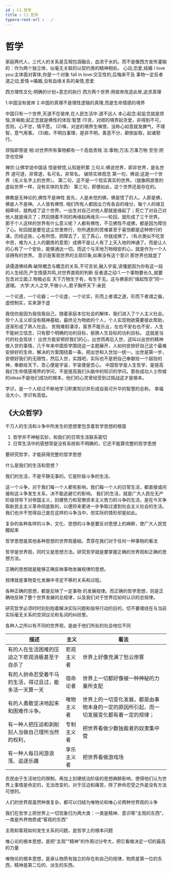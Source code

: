 ```yaml
---
id : C1.哲学
title : C1.哲学
typora-root-url : ../
---
```






# 哲学

家庭两代人，三代人的关系是互相包涵融合，血浓于水的。而不是像西方宣传灌输的：作为两个独立体，似毫无关联的以契约类的精神相处。
心动,恋爱,结婚
I love you:主体面对客体,你是一个对象
fall in love:交互性的,后悔来不及
事物一定反者道之动,爱情->婚姻,没有血缘关系的亲情,恩爱

西方理性文化:明确的计划+意志的执行
西方两个世界:用彼岸改造此岸,追求真理


1.中国没有彼岸
2.中国的真理不是理性逻辑的真理,而是生命情感的境界

中国只有一个世界,天道不在彼岸,在人民生活中.道不远人
本心起念:起妄念就是烦恼,贪嗔痴;起正念就是佛性的体现:智慧
(1)贪，对顺的境界起贪爱，非得到不可，否则，心不甘，情不愿。
(2)嗔，对逆的境界生嗔恨，没称心如意就发脾气，不理智，意气用事。
(3)痴，不明白事理，是非不明，善恶不分，颠倒妄取，起诸邪行。

烦恼即菩提
相:对世界所有事物都有一个高低贵贱
法:事物;万法:万事万物
空空:把空也空掉

禅宗:让佛学说中国话
悟是顿悟,认知是积累
三句义:佛说世界，即非世界，是名世界
道可道，非常道，名可名，非常名。
破除实体观念
第一句，佛说:这是一个世界（名义名字上的世界）。
第二句，这不是一个现实真实的世界。（就像网游里的虚拟世界一样，没有实体的东西）
第三句，即便如此，这个世界还是存在的。

佛教是无神论的,佛性不是神性
首先，人是未觉的佛，佛是悟了的人。人即是佛，佛是人不是神。人人皆有佛性.
咱们所有人都因业力有各自的缘分，每个人的缘互相牵绊，就构成了这个世界。一出生对自己对他人那就是缘起了；死亡了对自己对他人就是缘灭了；然后随着不同的再缘起再缘灭——轮回，就形成了三千世界。
那于个人这样的世界有什么意义呢？人都有佛性，不见佛性不成佛，都是因为障住了心。轮回就是要在这尘世里修行，你所遇到的苦难甚至于喜悦都是这种修行的课。历经这些，心有所悟，把障去了，见了真心，你就成佛了。（有点类似不吃苦中苦，难为人上人的磨炼的意思）成佛不是让人有了上天入地的神通了。而是让人的心有了一个安处，能够通达一切。而这个与天地万物相安的心，就是作为一个人该拥有的世界。
意识是客观世界的主观印象,如果没有这个意识 那世界也就虚了


读儒道佛经典:破除概念与概念的关系,不可言状,融入宇宙,读懂是因为你有这一段的人生经历,产生情感共鸣,对世界直观的判断
反者道之动:1.一个事物要长久,就要包含对立面;2.物极必反
天下万物生于有，有生于无。这与佛家的“缘起性空”同一道理。
大学:大人之学,不做小人,君子胸怀天下:亲民

一个论道，一个论器；一个论虚，一个论实，形而上者谓之道，形而下者谓之器，虚控制实，实来源于虚

我信你是因为我信我自己，随着家庭本位社会的解体，我们进入了个人主义社会。
但个人主义却没有精神基础，最终沦为物欲的个人，个人实现物欲需要彼此帮助，逐渐形成了熟人社会。
贫贱难耐凄凉，富贵不能乐业，左也不安右也不安，人生不能树立信念，只有那个明确的功利目标，偷换人生目标的功利目标。
这就是当代的社会现状！
出世方能安顿好我们的心，出世而再后入世，这叫以出世的精神做入世的事情，几千年来中国哲学围绕这一主题展开，人如何安排好自己这个最难安排好的生命，解决的方案围绕着一条，把出世和入世加一统一。出世是第一步，安顿好我们的无限性，然后入世，实践吧，实际也不是把自己奉献给一个超验的神，奉献给天下，吾心便是宇宙，宇宙便是吾心。
中国哲学是人生哲学，是提高我们生命情感境界的学问，不是提高我们头脑中的知识的学问。那些成功人士吹嘘的ideas不是他们成功的根本，他们的心灵曾经受到过挑战这才是根本。

学识，是一个人经过不断地学习积累知识并形成自我可升华的智慧的总称。
幸福没大小，学识有高低。



## 《大众哲学》

千万人的生活和斗争中所发生的思想里包含着哲学思想的根苗

1. 哲学并不神秘玄妙，和我们的日常生活联系密切
2. 日常生活中的感想常是没有系统和不明确的，它还不能算完整的哲学思想

要研究哲学，才能获得完整的哲学思想

什么是我们的生活和思想？

我们的生活，不是平静无事的。它是阶级斗争的生活。

这一个斗争，对于我们每一个人都有影响，我们每一个人的日常生活，都直接或间接和这斗争发生关系，决不能逃避它的影响。
我们的生活，就是广大人民在无产阶级领导下对帝国主义，封建势力和官僚资本主义势力的斗争的生活，是在今天争取新民主主义革命彻底胜利，以便将来更进一步争取过渡到社会主义社会的生活。我们也许不觉得自己是在这样的斗争当中，但实际的情形却是如此。

复杂的各种各样的斗争，文化、思想的斗争是要反对思想上的麻醉，使广大人民觉醒起来

哲学思想是其他各种思想的世界观基础，贯穿在我们对于任何一种事物的看法

哲学是世界观，同时又是思想方法。研究哲学就是要掌握正确的世界观和正确的思想方法。

正确的思想就是能够正确反映事物发展规律的思想。

规律就是事物变化发展中寻定不移的关系和过程。

各种正确的思想，都是反映了一定事物
的发展规律。而正确的哲学思想，则是正确地反映了整个世界发展的总规律，以及我们对于世界应如何认识的总规律。

研究哲学必须时时刻刻抱着解决实际问题和指导行动的目的，切不要缠绕在与当前实际毫无关系的空洞议论和名词的纠纷里。



各种人之所以有不同的世界观，是由于他们所处的社会地位不同

| 描述                                                   | 主义       | 看法                                                         |
| ------------------------------------------------------ | ---------- | ------------------------------------------------------------ |
| 有的人在生活困难的压迫之下悲观消极甚至于自杀了         | 悲观主义者 | 世界上好像充满了愁云惨雾                                     |
| 有的人拚命忍受着牛马的生活，得过且过，能多活一天算一天 | 宿命论者   | 世界上一切都好像被一种神秘的力量所支配                       |
| 有的人勇敢坚决地起来和困难作斗争。                     | 唯物主义者 | 世界上的一切变化发展，都是由事物本身的一定的原因所引起，而一切发展变化都有着一定的规律； |
| 有一种人把压迫和剥削别人当做自己理所当然的权利，       | 专制主义者 | 把世界看做少数独裁者的奴隶集中营                             |
| 有一种人每日闲游浪荡、追逐乐趣                         | 享乐主义者 | 把世界看做游戏场                                             |

农民由于生活地位的限制，再加上封建统治阶级的思想麻醉影响，使得他们认为世界上事情是命定的，无法改变的，对于压迫和痛苦，除了拚命忍受之外是没有方法可想的。

人们的世界观虽然种类复杂，都可以归结为唯物论和唯心论两种世界观的斗争

我们在哲学上把世界上一切现象归为两大类：一类是精神、意识等“主观的东西”，一类是外界物质或“客观的东西”

主观和客观如何发生关系的问题，是哲学上的根本问题

唯心论的根本思想，是把“主观”“精神”的作用过分夸大，把它看做决定一切的最高的力量

唯物论的根本思想，是承认物质有独立的存在和自己的规律，物质是第一位的东西，精神是第二位的、派生的东西。
